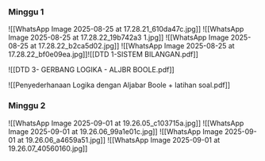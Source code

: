 ### Minggu 1
![[WhatsApp Image 2025-08-25 at 17.28.21_610da47c.jpg]]
![[WhatsApp Image 2025-08-25 at 17.28.22_19b742a3 1.jpg]]
![[WhatsApp Image 2025-08-25 at 17.28.22_b2ca5d02.jpg]]
![[WhatsApp Image 2025-08-25 at 17.28.22_bf0e09ea.jpg]]![[DTD 1-SISTEM BILANGAN.pdf]]

![[DTD 3- GERBANG LOGIKA - ALJBR BOOLE.pdf]]

![[Penyederhanaan Logika dengan Aljabar Boole + latihan soal.pdf]]

### Minggu 2
![[WhatsApp Image 2025-09-01 at 19.26.05_c103715a.jpg]]
![[WhatsApp Image 2025-09-01 at 19.26.06_99a1e01c.jpg]]
![[WhatsApp Image 2025-09-01 at 19.26.06_a4659a51.jpg]]
![[WhatsApp Image 2025-09-01 at 19.26.07_40560160.jpg]]
